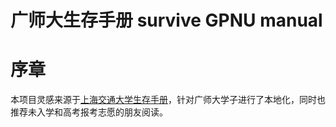 # 广师大生存手册 survive GPNU manual

# 序章

本项目灵感来源于[上海交通大学生存手册](https://survivesjtu.gitbook.io/survivesjtumanual)，针对广师大学子进行了本地化，同时也推荐未入学和高考报考志愿的朋友阅读。
